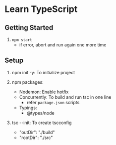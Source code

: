 # Learn TypeScript

## Getting Started

1. `npm start`
    - if error, abort and run again one more time

## Setup

1. npm init -y: To initialize project
1. npm packages:
    - Nodemon: Enable hotfix
    - Concurrently: To build and run tsc in one line
        - refer `package.json` scripts
    - Typings:
        - @types/node

1. tsc --init: To create tscconfig
    - "outDir": "./build"
    - "rootDir": "./src"
